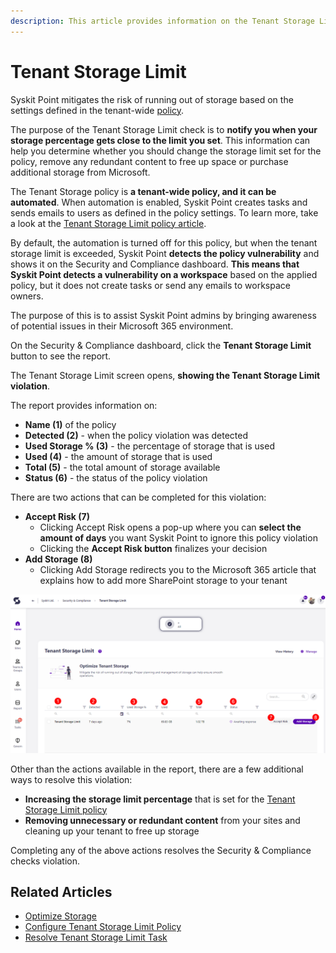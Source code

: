 ```yaml
---
description: This article provides information on the Tenant Storage Limit report.
---
```



# Tenant Storage Limit

Syskit Point mitigates the risk of running out of storage based on the settings defined in the tenant-wide [policy](../automated-workflows/tenant-storage-admin.md). 

The purpose of the Tenant Storage Limit check is to **notify you when your storage percentage gets close to the limit you set**. This information can help you determine whether you should change the storage limit set for the policy, remove any redundant content to free up space or purchase additional storage from Microsoft.

The Tenant Storage policy is **a tenant-wide policy, and it can be automated**. When automation is enabled, Syskit Point creates tasks and sends emails to users as defined in the policy settings. To learn more, take a look at the [Tenant Storage Limit policy article](../../governance-and-automation/automated-workflows/tenant-storage-admin.md).

By default, the automation is turned off for this policy, but when the tenant storage limit is exceeded, Syskit Point **detects the policy vulnerability** and shows it on the Security and Compliance dashboard. **This means that Syskit Point detects a vulnerability on a workspace** based on the applied policy, but it does not create tasks or send any emails to workspace owners. 

The purpose of this is to assist Syskit Point admins by
bringing awareness of potential issues in their Microsoft 365 environment. 

On the Security & Compliance dashboard, click the **Tenant Storage Limit** button to see the report.

The Tenant Storage Limit screen opens, **showing the Tenant Storage Limit violation**.

The report provides information on:
  * **Name (1)** of the policy
  * **Detected (2)** - when the policy violation was detected
  * **Used Storage % (3)** - the percentage of storage that is used
  * **Used (4)** - the amount of storage that is used
  * **Total (5)** - the total amount of storage available
  * **Status (6)** - the status of the policy violation

There are two actions that can be completed for this violation:
 * **Accept Risk (7)**
   * Clicking Accept Risk opens a pop-up where you can **select the amount of days** you want Syskit Point to ignore this policy violation
   * Clicking the **Accept Risk button** finalizes your decision
 * **Add Storage (8)** 
   * Clicking Add Storage redirects you to the Microsoft 365 article that explains how to add more SharePoint storage to your tenant

![Tenant Storage Limit - Security & Compliance checks report](../../.gitbook/assets/security-compliance-checks_tenant-storage-limits.png)

Other than the actions available in the report, there are a few additional ways to resolve this violation:
  * **Increasing the storage limit percentage** that is set for the [Tenant Storage Limit policy](../automated-workflows/tenant-storage-admin.md)
  * **Removing unnecessary or redundant content** from your sites and cleaning up your tenant to free up storage

Completing any of the above actions resolves the Security & Compliance checks violation. 

## Related Articles

* [Optimize Storage](../../governance-and-automation/optimize-storage.md)
* [Configure Tenant Storage Limit Policy](../../governance-and-automation/automated-workflows/tenant-storage-admin.md)
* [Resolve Tenant Storage Limit Task](../../point-collaborators/resolve-governance-tasks/tenant-storage-limit.md)